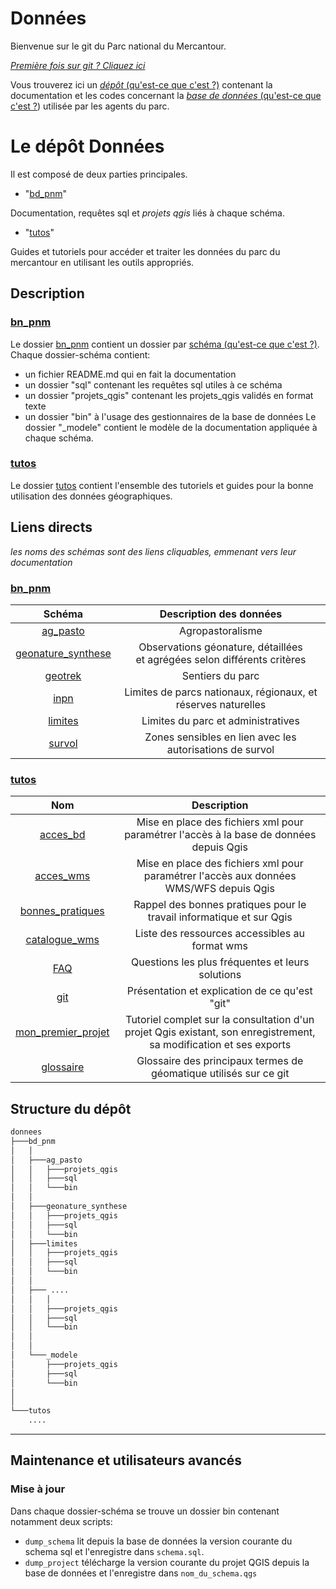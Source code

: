 # Données

Bienvenue sur le git du Parc national du Mercantour. 

_[Première fois sur git ? Cliquez ici](./tutos/PremiersPas.md)_

Vous trouverez ici un [_dépôt_ (qu'est-ce que c'est ?)](./tutos/README.md#depot  "Un projet Qgis contient un ensemble de couches, les informations permettant de les représenter, ainsi que l'ensemble des paramètres conditionnant la réalisation de géotraitements.") contenant la documentation et 
les codes concernant la [_base de données_ (qu'est-ce que c'est ?](./tutos/README.md#base-de-donnees "Au sens large, une base de donnée permet de stocker et de manipuler des données par des moyens informatiques")) utilisée par les agents du parc.


# Le dépôt Données


Il est composé de deux parties principales.

 - "[bd_pnm](./bd_pnm)"
 
 Documentation, requêtes sql et _projets qgis_ liés à chaque schéma.


 - "[tutos](./tutos)"
 
 Guides et tutoriels pour accéder et traiter les données du parc du mercantour en utilisant les outils appropriés.



## Description

### [bn_pnm](./bd_pnm)

Le dossier [bn_pnm](./bd_pnm) contient un dossier par [schéma (qu'est-ce que c'est ?)](./tutos/README.md#schema). Chaque dossier-schéma contient:
 - un fichier README.md qui en fait la documentation
 - un dossier "sql" contenant les requêtes sql utiles à ce schéma
 - un dossier "projets_qgis" contenant les projets_qgis validés en format texte 
 - un dossier "bin" à l'usage des gestionnaires de la base de données
 Le dossier "_modele" contient le modèle de la documentation appliquée à chaque schéma. 
 
 ### [tutos](./tutos)

 Le dossier [tutos](./tutos) contient l'ensemble des tutoriels et guides pour la bonne utilisation des données géographiques.


 ## Liens directs
 _les noms des schémas sont des liens cliquables, emmenant vers leur documentation_

 ### [bn_pnm](./bd_pnm)

 |Schéma|Description des données|
 |:--:|:--:|
 |[ag_pasto](./bd_pnm/ag_pasto)|Agropastoralisme <!-- à compléter -->|
 |[geonature_synthese](./bd_pnm/geonature_synthese)|Observations géonature, détaillées <br > et agrégées selon différents critères|
 |[geotrek](./bd_pnm/geotrek)| Sentiers du parc|
 |[inpn](./bd_pnm/inpn)| Limites de parcs nationaux, régionaux, et réserves naturelles|
 |[limites](./bd_pnm/limites)| Limites du parc et administratives|
 |[survol](./bd_pnm/survol)| Zones sensibles en lien avec les autorisations de survol|

 ### [tutos](./tutos)

 |Nom|Description|
 |:--:|:--:|
 |[acces_bd](./tutos/acces_bd.md)| Mise en place des fichiers xml pour paramétrer l'accès à la base de données depuis Qgis|
 |[acces_wms](./tutos/acces_wms.md)|Mise en place des fichiers xml pour paramétrer l'accès aux données WMS/WFS depuis Qgis|
 |[bonnes_pratiques](./tutos/bonnes_pratiques.md)|Rappel des bonnes pratiques pour le travail informatique et sur Qgis|
 |[catalogue_wms](./tutos/catalogue_wms.md)|Liste des ressources accessibles au format wms |
 |[FAQ](./tutos/FAQ.md)| Questions les plus fréquentes et leurs solutions |
 |[git](./tutos/git.md)|Présentation et explication de ce qu'est "git"|
 |[mon_premier_projet](./tutos/mon_premier_projet.md)|Tutoriel complet sur la consultation d'un projet Qgis existant, son enregistrement, sa modification et ses exports|
 |[glossaire](./tutos/README.md)|Glossaire des principaux termes de géomatique utilisés sur ce git|
 
 ## Structure du dépôt

```bash
donnees
├───bd_pnm
│   │
│   ├───ag_pasto
│   │   ├───projets_qgis
│   │   ├───sql
│   │   └───bin
│   │
│   ├───geonature_synthese
│   │   ├───projets_qgis
│   │   ├───sql
│   │   └───bin
│   ├───limites
│   │   ├───projets_qgis
│   │   ├───sql
│   │   └───bin
│   │
│   ├─── ....
│   │   │
│   │   ├───projets_qgis
│   │   ├───sql
│   │   └───bin
│   │
│   │
│   └───_modele
│       ├───projets_qgis
│       ├───sql
│       └───bin
│ 
│ 
└───tutos
    ....
```


____
## Maintenance et utilisateurs avancés

### Mise à jour
Dans chaque dossier-schéma se trouve un dossier bin contenant notamment deux scripts:
 - `dump_schema` lit depuis la base de données la version courante du schema sql et l'enregistre dans `schema.sql`.  
 - `dump_project` télécharge la version courante du projet QGIS depuis la base de données et l'enregistre dans `nom_du_schema.qgs`
